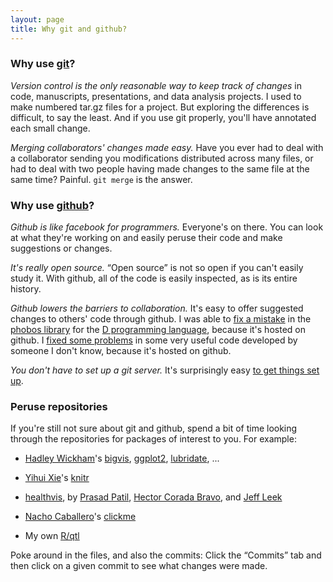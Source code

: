 ```yaml
---
layout: page
title: Why git and github?
---
```


### Why use [git](http://git-scm.com)?

_Version control is the only reasonable way to keep track of changes_
in code, manuscripts, presentations, and data analysis projects.  I
used to make numbered tar.gz files for a project.  But exploring the
differences is difficult, to say the least.  And if you use git
properly, you'll have annotated each small change.

_Merging collaborators' changes made easy._  Have you ever had to
deal with a collaborator sending you modifications distributed across
many files, or had to deal with two people having made changes to the same
file at the same time?  Painful.  `git merge` is the answer.


### Why use [github](http://github.com)?

_Github is like facebook for programmers._  Everyone's on there. You
can look at what they're working on and easily peruse their
code and make suggestions or changes.

_It's really open source._ &ldquo;Open source&rdquo; is not so open if
you can't easily study it.  With github, all of the code is easily
inspected, as is its entire history.

_Github lowers the barriers to collaboration._  It's easy to
offer suggested changes to others' code through github.  I was able to
[fix a mistake](https://github.com/D-Programming-Language/phobos/commit/903a5e821a54a7dc5a2695e47db3abe2517742fe)
in the
[phobos library](https://github.com/D-Programming-Language/phobos) for
the [D programming language](http://dlang.org), because it's hosted on
github.  I
[fixed some problems](https://github.com/Caged/d3-tip/commit/c0117472438db94e0cf3febd45bf768ddc1bea5c)
in some very useful code developed by someone I don't know, because
it's hosted on github.

_You don't have to set up a git server._ It's surprisingly easy
[to get things set up](first_time.html).


### Peruse repositories

If you're still not sure about git and github, spend a bit of time
looking through the repositories for packages of interest to you.  For
example:

- [Hadley Wickham](http://had.co.nz)'s
  [bigvis](https://github.com/hadley/bigvis),
  [ggplot2](https://github.com/hadley/ggplot2),
  [lubridate](https://github.com/hadley/lubridate), ...
  
- [Yihui Xie](http://yihui.name)'s [knitr](https://github.com/yihui/knitr)

- [healthvis](https://github.com/hcorrada/healthvis), by
  [Prasad Patil](http://www.biostat.jhsph.edu/people/student/patil.shtml),
  [Hector Corada Bravo](http://www.cbcb.umd.edu/~hcorrada/), and [Jeff Leek](http://www.biostat.jhsph.edu/~jleek/)

- [Nacho Caballero](http://github.com/nachocab)'s [clickme](https://github.com/nachocab/clickme)

- My own [R/qtl](http://github.com/kbroman/qtl)

Poke around in the files, and also the commits: 
Click the &ldquo;Commits&rdquo; tab and then click on a given commit
to see what changes were made.
